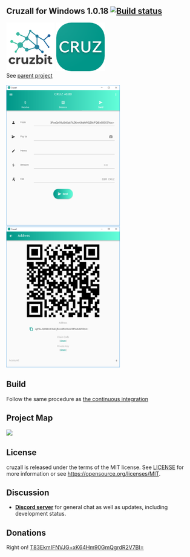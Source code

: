 ## Cruzall for Windows 1.0.18 [![Build status](https://ci.appveyor.com/api/projects/status/4yvp2a2b412pyrca?svg=true)](https://ci.appveyor.com/project/GreenAppers/cruzall-windows)
<img width=128 src="assets/cruzbit.png" /> <img src="assets/icon.png" /><br/> See [parent project](https://github.com/GreenAppers/cruzall)
<br/><br/><img width=300 src="assets/en/screenshot1.png" /> <img width=300 src="assets/en/screenshot2.png" />

## Build
Follow the same procedure as [the continuous integration](https://github.com/GreenAppers/cruzall-windows/blob/master/.appveyor.yml)

## Project Map
<img src="https://www.greenappers.com/cruzawl/diagram.svg" />

## License

cruzall is released under the terms of the MIT license. See [LICENSE](https://github.com/GreenAppers/cruzall-windows/blob/master/LICENSE) for more information or see https://opensource.org/licenses/MIT.

## Discussion

* **[Discord server](https://discord.gg/MRrEHYw)** for general chat as well as updates, including development status.

## Donations

Right on!  [T83EkmIFNVJG+xK64Hm90GmQgrdR2V7BI=](https://www.cruzbase.com/#/address/RWEgB+NQs/T83EkmIFNVJG+xK64Hm90GmQgrdR2V7BI=)

